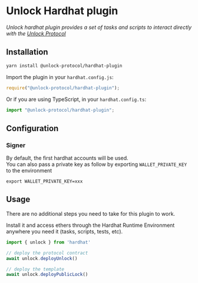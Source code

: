 # Unlock Hardhat plugin

_Unlock hardhat plugin provides a set of tasks and scripts to interact directly with the [Unlock Protocol](https://unlock-protocol.org)_


## Installation

```bash
yarn install @unlock-protocol/hardhat-plugin
```

Import the plugin in your `hardhat.config.js`:

```js
require("@unlock-protocol/hardhat-plugin");
```

Or if you are using TypeScript, in your `hardhat.config.ts`:

```ts
import "@unlock-protocol/hardhat-plugin";
```

## Configuration

### Signer

By default, the first hardhat accounts will be used.  
You can also pass a private key as follow by exporting `WALLET_PRIVATE_KEY` to the environment

```
export WALLET_PRIVATE_KEY=xxx
```

## Usage

There are no additional steps you need to take for this plugin to work.

Install it and access ethers through the Hardhat Runtime Environment anywhere
you need it (tasks, scripts, tests, etc).

```js
import { unlock } from 'hardhat'

// deploy the protocol contract
await unlock.deployUnlock()

// deploy the template
await unlock.deployPublicLock()
```
